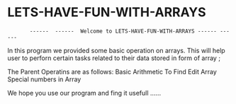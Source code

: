 # LETS-HAVE-FUN-WITH-ARRAYS
           ------  ------  Welcome to LETS-HAVE-FUN-WITH-ARRAYS ------ ------
           
In this program we provided some basic operation on arrays.
This will help user to perforn certain tasks related to their data stored in form of array ;

The Parent Operatins are as follows:
 Basic Arithmetic
 To Find
 Edit Array
 Special numbers in Array

We hope you use our program and fing it usefull ......
